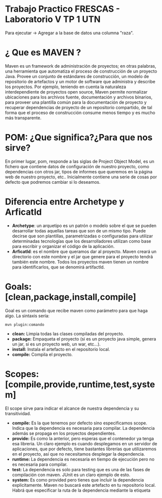 # Trabajo Practico FRESCAS - Laboratorio V TP 1 UTN
Para ejecutar -> Agregar a la base de datos una columna "raza".
# ¿ Que es MAVEN ?
Maven es un framework de administración de proyectos; en otras palabras, una herramienta que automatiza el proceso de construcción de un proyecto Java.
Provee un conjunto de estándares de construcción, un modelo de repositorio de artefactos y un motor de software que administra y describe los proyectos. Por ejemplo, teniendo en cuenta la naturaleza interdependiente de proyectos open source, Maven permite normalizar ubicaciones para los archivos fuente, documentación y archivos binarios, para proveer una plantilla común para la documentación de proyecto y recuperar dependencias de proyecto de un repositorio compartido, de tal forma que el proceso de construcción consume menos tiempo y es mucho más transparente.

# POM: ¿Que significa?¿Para que nos sirve?
En primer lugar, pom, responde a las siglas de Project Object Model, es un fichero que contiene datos de configuración de nuestro proyecto, como dependencias con otros jar, tipos de informes que queremos en la página web de nuestro proyecto, etc.. Inicialmente contiene una serie de cosas por defecto que podremos cambiar si lo deseamos.

# Diferencia entre Archetype y ArficatId
- **Archetype**: un arquetipo es un patrón o modelo sobre el que se pueden desarrollar todas aquellas tareas que son de un mismo tipo. Puede decirse que son plantillas, parametrizadas o configuradas para utilizar determinadas tecnologías que los desarrolladores utilizan como base para escribir y organizar el código de la aplicación.
- **ArficatId**: es el nombre que queramos dar al proyecto. Maven creará un directorio con este nombre y el jar que genere para el proyecto tendrá también este nombre. Todos los proyectos maven tienen un nombre para identificarlos, que se denomirá artifactId.

# Goals: [clean,package,install,compile]
Goal es un comando que recibe maven como parámetro para que haga algo. La sintaxis sería:

```
mvn plugin:comando
```
- **clean:**  Limpia todas las clases compiladas del proyecto.
- **package:** Empaqueta el proyecto (si es un proyecto java simple, genera un jar, si es un proyecto web, un war, etc…).
- **install:** Instala el artefacto en el repositorio local.
- **compile:** Compila el proyecto.

# Scopes: [compile,provide,runtime,test,system]
El scope sirve para indicar el alcance de nuestra dependencia y su transitividad.
- **compile:** Es la que tenemos por defecto sino especificamos scope. Indica que la dependencia es necesaria para compilar. La dependencia además se propaga en los proyectos dependientes.
- **provide:** Es como la anterior, pero esperas que el contenedor ya tenga esa libreria. Un claro ejemplo es cuando desplegamos en un servidor de aplicaciones, que por defecto, tiene bastantes librerías que utilizaremos en el proyecto, así que no necesitamos desplegar la dependencia.
-  **runtime:** La dependencia es necesaria en tiempo de ejecución pero no es necesaria para compilar.
-  **test:** La dependencia es solo para testing que es una de las fases de compilación con maven. JUnit es un claro ejemplo de esto.
- **system:** Es como provided pero tienes que incluir la dependencia explicitamente. Maven no buscará este artefacto en tu repositorio local. Habrá que especificar la ruta de la dependencia mediante la etiqueta <systemPath>
